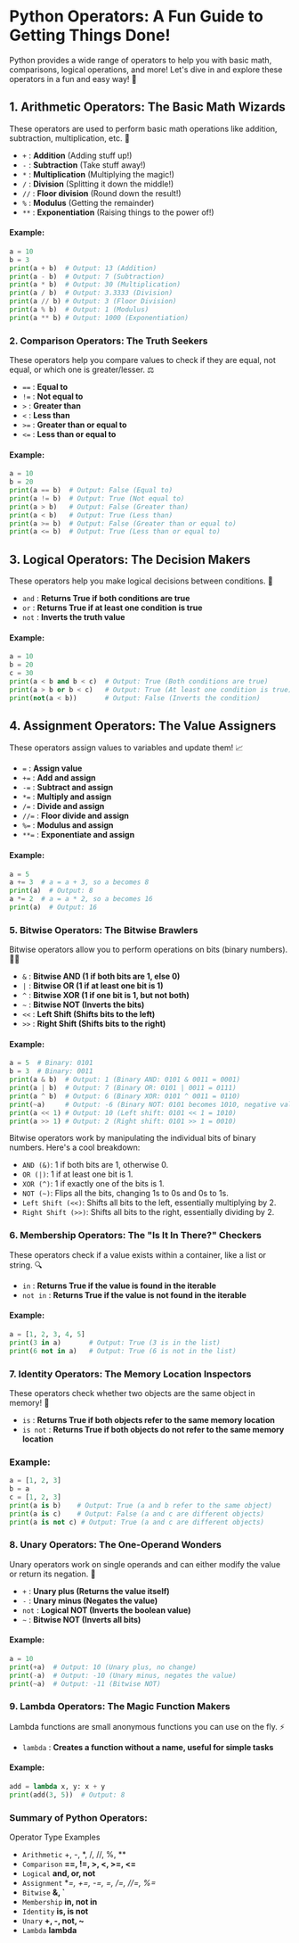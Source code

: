# Python Operators: A Fun Guide to Getting Things Done!

Python provides a wide range of operators to help you with basic math, comparisons, logical operations, and more! Let's dive in and explore these operators in a fun and easy way! 🚀

## 1. Arithmetic Operators: The Basic Math Wizards

These operators are used to perform basic math operations like addition, subtraction, multiplication, etc. 🧮

- `+` : **Addition** (Adding stuff up!)
- `-` : **Subtraction** (Take stuff away!)
- `*` : **Multiplication** (Multiplying the magic!)
- `/` : **Division** (Splitting it down the middle!)
- `//` : **Floor division** (Round down the result!)
- `%` : **Modulus** (Getting the remainder)
- `**` : **Exponentiation** (Raising things to the power of!)

#### Example:
```python
a = 10
b = 3
print(a + b)  # Output: 13 (Addition)
print(a - b)  # Output: 7 (Subtraction)
print(a * b)  # Output: 30 (Multiplication)
print(a / b)  # Output: 3.3333 (Division)
print(a // b) # Output: 3 (Floor Division)
print(a % b)  # Output: 1 (Modulus)
print(a ** b) # Output: 1000 (Exponentiation)
```

### 2. Comparison Operators: The Truth Seekers

These operators help you compare values to check if they are equal, not equal, or which one is greater/lesser. ⚖️

- `==` : **Equal to**
- `!=` : **Not equal to**
- `>` : **Greater than**
- `<` : **Less than**
- `>=` : **Greater than or equal to**
- `<=` : **Less than or equal to**

#### Example:
```python
a = 10
b = 20
print(a == b)  # Output: False (Equal to)
print(a != b)  # Output: True (Not equal to)
print(a > b)   # Output: False (Greater than)
print(a < b)   # Output: True (Less than)
print(a >= b)  # Output: False (Greater than or equal to)
print(a <= b)  # Output: True (Less than or equal to)
```

## 3. Logical Operators: The Decision Makers

These operators help you make logical decisions between conditions. 🤔

- `and` : **Returns True if both conditions are true**
- `or` : **Returns True if at least one condition is true**
- `not` : **Inverts the truth value**

#### Example:
```python
a = 10
b = 20
c = 30
print(a < b and b < c)  # Output: True (Both conditions are true)
print(a > b or b < c)   # Output: True (At least one condition is true)
print(not(a < b))       # Output: False (Inverts the condition)
```

## 4. Assignment Operators: The Value Assigners

These operators assign values to variables and update them! 📈

- `=` : **Assign value**
- `+=` : **Add and assign**
- `-=` : **Subtract and assign**
- `*=` : **Multiply and assign**
- `/=` : **Divide and assign**
- `//=` : **Floor divide and assign**
- `%=` : **Modulus and assign**
- `**=` : **Exponentiate and assign**

#### Example:
```python
a = 5
a += 3  # a = a + 3, so a becomes 8
print(a)  # Output: 8
a *= 2  # a = a * 2, so a becomes 16
print(a)  # Output: 16
```

### 5. Bitwise Operators: The Bitwise Brawlers

Bitwise operators allow you to perform operations on bits (binary numbers). 🧑‍💻

- `&` : **Bitwise AND (1 if both bits are 1, else 0)**
- `|` : **Bitwise OR (1 if at least one bit is 1)**
- `^` : **Bitwise XOR (1 if one bit is 1, but not both)**
- `~` : **Bitwise NOT (Inverts the bits)**
- `<<` : **Left Shift (Shifts bits to the left)**
- `>>` : **Right Shift (Shifts bits to the right)**


#### Example:
```python
a = 5  # Binary: 0101
b = 3  # Binary: 0011
print(a & b)  # Output: 1 (Binary AND: 0101 & 0011 = 0001)
print(a | b)  # Output: 7 (Binary OR: 0101 | 0011 = 0111)
print(a ^ b)  # Output: 6 (Binary XOR: 0101 ^ 0011 = 0110)
print(~a)     # Output: -6 (Binary NOT: 0101 becomes 1010, negative value)
print(a << 1) # Output: 10 (Left shift: 0101 << 1 = 1010)
print(a >> 1) # Output: 2 (Right shift: 0101 >> 1 = 0010)
```
Bitwise operators work by manipulating the individual bits of binary numbers. Here's a cool breakdown:

- `AND (&)`: 1 if both bits are 1, otherwise 0.
- `OR (|)`: 1 if at least one bit is 1.
- `XOR (^)`: 1 if exactly one of the bits is 1.
- `NOT (~)`: Flips all the bits, changing 1s to 0s and 0s to 1s.
- `Left Shift (<<)`: Shifts all bits to the left, essentially multiplying by 2.
- `Right Shift (>>)`: Shifts all bits to the right, essentially dividing by 2.

### 6. Membership Operators: The "Is It In There?" Checkers

These operators check if a value exists within a container, like a list or string. 🔍

- `in` : **Returns True if the value is found in the iterable**
- `not in` : **Returns True if the value is not found in the iterable**

#### Example:
```python
a = [1, 2, 3, 4, 5]
print(3 in a)       # Output: True (3 is in the list)
print(6 not in a)   # Output: True (6 is not in the list)
```

### 7. Identity Operators: The Memory Location Inspectors

These operators check whether two objects are the same object in memory! 🧠

- `is` : **Returns True if both objects refer to the same memory location**
- `is not` : **Returns True if both objects do not refer to the same memory location**

### Example:
```python
a = [1, 2, 3]
b = a
c = [1, 2, 3]
print(a is b)    # Output: True (a and b refer to the same object)
print(a is c)    # Output: False (a and c are different objects)
print(a is not c) # Output: True (a and c are different objects)
```

### 8. Unary Operators: The One-Operand Wonders

Unary operators work on single operands and can either modify the value or return its negation. 🔄

- `+` : **Unary plus (Returns the value itself)**
- `-` : **Unary minus (Negates the value)**
- `not` : **Logical NOT (Inverts the boolean value)**
- `~` : **Bitwise NOT (Inverts all bits)**

#### Example:
```python
a = 10
print(+a)  # Output: 10 (Unary plus, no change)
print(-a)  # Output: -10 (Unary minus, negates the value)
print(~a)  # Output: -11 (Bitwise NOT)
```
### 9. Lambda Operators: The Magic Function Makers

Lambda functions are small anonymous functions you can use on the fly. ⚡

- `lambda` : **Creates a function without a name, useful for simple tasks**

#### Example:
```python
add = lambda x, y: x + y
print(add(3, 5))  # Output: 8
```

### Summary of Python Operators:
Operator Type	Examples

- `Arithmetic`	+, -, *, /, //, %, **
- `Comparison`	**==, !=, >, <, >=, <=**
- `Logical`	**and, or, not**
- `Assignment`	**=, +=, -=, *=, /=, //=, %=**
- `Bitwise`	**&, `**
- `Membership`	**in, not in**
- `Identity`	**is, is not**
- `Unary`	**+, -, not, ~**
- `Lambda`	**lambda**

